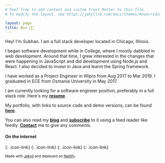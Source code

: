```yaml
---
# Feel free to add content and custom Front Matter to this file.
# To modify the layout, see https://jekyllrb.com/docs/themes/#overriding-theme-defaults

layout: page
title: Bio 👨‍💻
---
```

Hey! I'm Subhan. I am a full stack developer located in Chicago, Illinois.

I began software development while in College, where I mostly dabbled in web development. Around that time, I grew interested in the changes that were happening in JavaScript and did development using Node.js and React. I also decided to invest in Java and learnt the Spring framework.

I have worked as a Project Engineer in Wipro from Aug 2017 to Mar 2019. I graduated in ECE from Osmania University in May 2017.

I am currently looking for a software engineer position, preferably in a full stack role. Here's my [**resume**](https://1drv.ms/b/s!ApNv8iIsnc4lkOsj8K8LtjgoyMH2lA).

My portfolio, with links to source code and demo versions, can be found [**here**](/portfolio).

You can also read my [**blog**](/blog) and [**subscribe**](/feed.xml) to it using a feed reader like feedly. [**Contact**](/contact) me to give any comments.

#### On the internet

[<i class="fab fa-github fa-3x"></i>](https://github.com/khansubhan95){: .icon-link}
[<i class="fab fa-linkedin fa-3x"></i>](https://www.linkedin.com/in/khansubhan95){: .icon-link}
[<i class="fab fa-twitter fa-3x"></i>](https://twitter.com/khansubhan95){: .icon-link}
[<i class="fas fa-rss fa-3x"></i>](/feed.xml){: .icon-link}

<small>Made with [Jekyll](https://jekyllrb.com/) and deployed on [Netlify](https://www.netlify.com/).</small>
